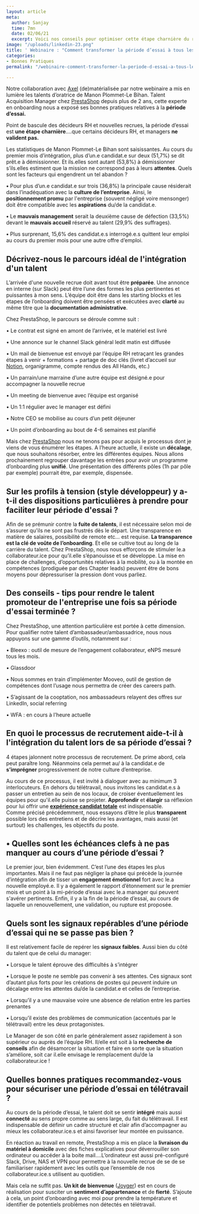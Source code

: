 ```yaml
---
layout: article
meta:
  author: Sanjay
  time: 7mn
  date: 02/06/21
  excerpt: Voici nos conseils pour optimiser cette étape charnière du recrutement
image: "/uploads/linkedin-23.png"
title: ' Webinaire : "Comment transformer la période d’essai à tous les coups ?" '
categories:
- Bonnes Pratiques
permalink: "/webinaire-comment-transformer-la-periode-d-essai-a-tous-les-coups/"

---
```

Notre collaboration avec [Axel](https://www.heyaxel.com/) (de)matérialisée par notre webinaire a mis en lumière les talents d’oratrice de Manon Plommet-Le Bihan. Talent Acquisition Manager chez [PrestaShop](https://blog.refty.co/comment-prestashop-a-structure-son-processus-de-recrutement/) depuis plus de 2 ans, cette experte en onboarding nous a exposé ses bonnes pratiques relatives à la **période d’essai.**

Point de bascule des décideurs RH et nouvelles recrues, la période d’essai est **une étape charnière**….que certains décideurs RH, et managers **ne valident pas.**

Les statistiques de Manon Plommet-Le Bihan sont saisissantes. Au cours du premier mois d’intégration, plus d’un.e candidat.e sur deux (51,7%) se dit prêt.e à démissionner. Et ils.elles sont autant (53,8%) à démissionner s’ils.elles estiment que la mission ne correspond pas à leurs **attentes**. Quels sont les facteurs qui engendrent un tel abandon ?

**•** Pour plus d’un.e candidat.e sur trois (36,8%) la principale cause résiderait dans l’inadéquation avec la **culture de l’entreprise**. Ainsi, le **positionnement promu** par l'entreprise (souvent négligé voire mensonger) doit être compatible avec les **aspirations** du/de la candidat.e.

**•** Le **mauvais management** serait la deuxième cause de défection (33,5%) devant le **mauvais accueil** réservé au talent (29,9% des suffrages).

**•** Plus surprenant, 15,6% des candidat.e.s interrogé.e.s quittent leur emploi au cours du premier mois pour une autre offre d’emploi.

## **Décrivez-nous le parcours idéal de l'intégration d'un talent**

L’arrivée d'une nouvelle recrue doit avant tout être **préparée**. Une annonce en interne (sur Slack) peut être l’une des formes les plus pertinentes et puissantes à mon sens. L’équipe doit être dans les starting blocks et les étapes de l’onboarding doivent être pensées et exécutées avec **clarté** au même titre que la **documentation administrative**.

Chez PrestaShop, le parcours se déroule comme suit :

• Le contrat est signé en amont de l’arrivée, et le matériel est livré

• Une annonce sur le channel Slack général ledit matin est diffusée

• Un mail de bienvenue est envoyé par l’équipe RH retraçant les grandes étapes à venir + formations + partage de doc clés (livret d’accueil sur [Notion](https://www.notion.so/), organigramme, compte rendus des All Hands, etc.)

• Un parrain/une marraine d’une autre équipe est désigné.e pour accompagner la nouvelle recrue

• Un meeting de bienvenue avec l’équipe est organisé

• Un 1:1 régulier avec le manager est défini

• Notre CEO se mobilise au cours d’un petit déjeuner

• Un point d’onboarding au bout de 4-6 semaines est planifié

Mais chez [PrestaShop](https://www.google.com/) nous ne tenons pas pour acquis le processus dont je viens de vous énumérer les étapes. A l’heure actuelle, il existe un **décalage**, que nous souhaitons résorber, entre les différentes équipes. Nous allons prochainement regrouper davantage les entrées pour avoir un programme d’onboarding plus **unifié**. Une présentation des différents pôles (1h par pôle par exemple) pourrait être, par exemple, dispensée.

## **Sur les profils à tension (style développeur) y a-t-il des dispositions particulières à prendre pour faciliter leur période d'essai ?**

Afin de se prémunir contre la **fuite de talents**, il est nécessaire selon moi de s’assurer qu'ils ne sont pas frustrés dès le départ. Une transparence en matière de salaires, possibilité de remote etc… est requise. **La transparence est la clé de voûte de l’onboarding**. Et elle se cultive tout au long de la carrière du talent. Chez PrestaShop, nous nous efforçons de stimuler le.a collaborateur.ice pour qu’il.elle s’épanouisse et se développe. La mise en place de challenges, d’opportunités relatives à la mobilité, ou à la montée en compétences (prodiguée par des Chapter leads) peuvent être de bons moyens pour dépressuriser la pression dont vous parliez.

## **Des conseils - tips pour rendre le talent promoteur de l'entreprise une fois sa période d'essai terminée ?**

Chez PrestaShop, une attention particulière est portée à cette dimension. Pour qualifier notre talent d’ambassadeur/ambassadrice, nous nous appuyons sur une gamme d’outils, notamment sur :

• Bleexo : outil de mesure de l’engagement collaborateur, eNPS mesuré tous les mois.

• Glassdoor

• Nous sommes en train d’implémenter Mooveo, outil de gestion de compétences dont l’usage nous permettra de créer des careers path.

• S’agissant de la cooptation, nos ambassadeurs relayent des offres sur LinkedIn, social referring

• WFA : en cours à l’heure actuelle

## **En quoi le processus de recrutement aide-t-il à l'intégration du talent lors de sa période d’essai ?**

4 étapes jalonnent notre processus de recrutement. De prime abord, cela peut paraître long. Néanmoins cela permet au/ à la candidat.e de **s’imprégner** progressivement de notre culture d’entreprise.

Au cours de ce processus, il est invité à dialoguer avec au minimum 3 interlocuteurs. En dehors du télétravail, nous invitons les candidat.e.s à passer un entretien au sein de nos locaux, de croiser éventuellement les équipes pour qu'il.elle puisse se projeter. **Approfondir** et **élargir** sa réflexion pour lui offrir une [**expérience candidat totale**](https://blog.refty.co/qu-est-ce-que-experience-candidat/) est indispensable.  
Comme précisé précédemment, nous essayons d’être le plus **transparent** possible lors des entretiens et de décrire les avantages, mais aussi (et surtout) les challenges, les objectifs du poste.

## • Quelles sont les échéances clefs à ne pas manquer au cours d’une période d’essai ?

Le premier jour, bien évidemment. C’est l’une des étapes les plus importantes. Mais il ne faut pas négliger la phase qui précède la journée d’intégration afin de tisser un **engagement émotionnel** fort avec le.a nouvelle employé.e. Il y a également le rapport d’étonnement sur le premier mois et un point à la mi-période d’essai avec le.a manager qui peuvent s'avérer pertinents. Enfin, il y a la fin de la période d’essai, au cours de laquelle un renouvellement, une validation, ou rupture est proposée.

## **Quels sont les signaux repérables d’une période d’essai qui ne se passe pas bien ?**

Il est relativement facile de repérer les **signaux faibles**. Aussi bien du côté du talent que de celui du manager:

• Lorsque le talent éprouve des difficultés à s’intégrer

• Lorsque le poste ne semble pas convenir à ses attentes. Ces signaux sont d’autant plus forts pour les créations de postes qui peuvent induire un décalage entre les attentes du/de la candidat.e et celles de l’entreprise.

• Lorsqu’il y a une mauvaise voire une absence de relation entre les parties prenantes

• Lorsqu’il existe des problèmes de communication (accentués par le télétravail) entre les deux protagonistes.

Le Manager de son côté en parle généralement assez rapidement à son supérieur ou auprès de l’équipe RH. Il/elle est soit à la **recherche de conseils** afin de désamorcer la situation et faire en sorte que la situation s’améliore, soit car il.elle envisage le remplacement du/de la collaborateur.ice !

## **Quelles bonnes pratiques recommandez-vous pour sécuriser une période d’essai en télétravail ?**

Au cours de la période d’essai, le talent doit se sentir **intégré** mais aussi **connecté** au sens propre comme au sens large, du fait du télétravail. Il est indispensable de définir un cadre structuré et clair afin d’accompagner au mieux les collaborateur.ice.s et ainsi favoriser leur montée en puissance.

En réaction au travail en remote, PrestaShop a mis en place la **livraison du matériel à domicile** avec des fiches explicatives pour déverrouiller son ordinateur ou accéder à la boite mail....L’ordinateur est aussi pré-configuré Slack, Drive, NAS et VPN pour permettre à la nouvelle recrue de se de se familiariser rapidement avec les outils que l’ensemble de nos collaborateur.ice.s utilisent au quotidien.

Mais cela ne suffit pas. **Un kit de bienvenue** ([Joyger](https://www.joyger.fr/)) est en cours de réalisation pour susciter un **sentiment d’appartenance** et de **fierté**. S’ajoute à cela, un point d’onboarding avec moi pour prendre la température et identifier de potentiels problèmes non détectés en télétravail.